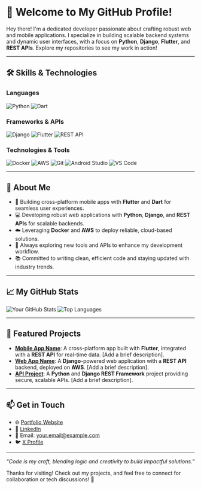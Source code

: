 # 👋 Welcome to My GitHub Profile!

Hey there! I'm a dedicated developer passionate about crafting robust web and mobile applications. I specialize in building scalable backend systems and dynamic user interfaces, with a focus on **Python**, **Django**, **Flutter**, and **REST APIs**. Explore my repositories to see my work in action!

---

## 🛠️ Skills & Technologies

### Languages
![Python](https://cdn.jsdelivr.net/gh/devicons/devicon/icons/python/python-original.svg)
![Dart](https://img.shields.io/badge/Dart-0175C2?style=flat-square&logo=dart&logoColor=white)

### Frameworks & APIs
![Django](https://img.shields.io/badge/Django-092E20?style=flat-square&logo=django&logoColor=white)
![Flutter](https://img.shields.io/badge/Flutter-02569B?style=flat-square&logo=flutter&logoColor=white)
![REST API](https://img.shields.io/badge/REST_API-0078D4?style=flat-square&logo=rest-api&logoColor=white)

### Technologies & Tools
![Docker](https://img.shields.io/badge/Docker-2496ED?style=flat-square&logo=docker&logoColor=white)
![AWS](https://img.shields.io/badge/AWS-232F3E?style=flat-square&logo=amazon-aws&logoColor=white)
![Git](https://img.shields.io/badge/Git-F05032?style=flat-square&logo=git&logoColor=white)
![Android Studio](https://img.shields.io/badge/Android_Studio-3DDC84?style=flat-square&logo=android-studio&logoColor=white)
![VS Code](https://img.shields.io/badge/VS_Code-007ACC?style=flat-square&logo=visual-studio-code&logoColor=white)

---

## 🌟 About Me
- 📱 Building cross-platform mobile apps with **Flutter** and **Dart** for seamless user experiences.
- 💻 Developing robust web applications with **Python**, **Django**, and **REST APIs** for scalable backends.
- ☁️ Leveraging **Docker** and **AWS** to deploy reliable, cloud-based solutions.
- 🚀 Always exploring new tools and APIs to enhance my development workflow.
- 📚 Committed to writing clean, efficient code and staying updated with industry trends.

---

## 📈 My GitHub Stats
![Your GitHub Stats](https://github-readme-stats.vercel.app/api?username=afriwondimu&show_icons=true&theme=radical)
![Top Languages](https://github-readme-stats.vercel.app/api/top-langs/?username=afriwondimu&layout=compact&theme=radical)

---

## 📂 Featured Projects
- **[Mobile App Name](https://github.com/yourusername/mobile-app)**: A cross-platform app built with **Flutter**, integrated with a **REST API** for real-time data. [Add a brief description].
- **[Web App Name](https://github.com/yourusername/web-app)**: A **Django**-powered web application with a **REST API** backend, deployed on **AWS**. [Add a brief description].
- **[API Project](https://github.com/yourusername/api-project)**: A **Python** and **Django REST Framework** project providing secure, scalable APIs. [Add a brief description].

---

## 📫 Get in Touch
- 🌐 [Portfolio Website](https://yourportfolio.com)
- 💼 [LinkedIn](https://www.linkedin.com/in/yourprofile)
- 📧 Email: your.email@example.com
- 🐦 [X Profile](https://x.com/yourusername)

---

*“Code is my craft, blending logic and creativity to build impactful solutions.”*

Thanks for visiting! Check out my projects, and feel free to connect for collaboration or tech discussions! 🚀
